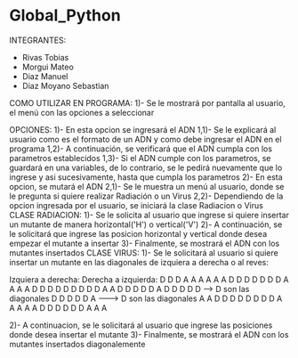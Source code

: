 # Global_Python
INTEGRANTES:
- Rivas Tobias
- Morgui Mateo
- Diaz Manuel
- Diaz Moyano Sebastian

COMO UTILIZAR EN PROGRAMA:
1)- Se le mostrará por pantalla al usuario, el menú con las opciones a seleccionar 

OPCIONES:
1)- En esta opcion se ingresará el ADN 
 1,1)- Se le explicará al usuario como es el formato de un ADN y como debe ingresar el ADN en el programa
 1,2)- A continuación, se verificará que el ADN cumpla con los parametros establecidos
 1,3)- Si el ADN cumple con los parametros, se guardará en una variables, de lo contrario, se le pedirá 
    nuevamente que lo ingrese y asi sucesivamente, hasta que cumpla los parametros
2)- En esta opcion, se mutará el ADN
 2,1)- Se le muestra un menú al usuario, donde se le pregunta si quiere realizar Radiación o un Virus
 2,2)- Dependiendo de la opcion ingresada por el usuario, se iniciará la clase Radiacion o Virus
 CLASE RADIACION:
 1)- Se le solicita al usuario que ingrese si quiere insertar un mutante de manera horizontal('H') o vertical('V')
 2)- A continuación, se le solicitará que ingrese las posicion horizontal y vertical donde desea empezar el mutante a insertar
 3)- Finalmente, se mostrará el ADN con los mutantes insertados
 CLASE VIRUS:
 1)- Se le solicitará al usuario si quiere insertar un mutante en las diagonales de izquiera a derecha o al reves:

 Izquiera a derecha:                            Derecha a izquierda:
   D D D A A A                                    A A A D D D
   D D D D A A                                    A A D D D D 
   D D D D D A                                    A D D D D D
   A D D D D D  --> D son las diagonales          D D D D D A   ---> D son las diagonales
   A A D D D D                                    D D D D A A
   A A A D D D                                    D D D A A A

   2)- A continuacion, se le solicitará al usuario que ingrese las posiciones donde desea insertar el mutante
   3)- Finalmente, se mostrará el ADN con los mutantes insertados diagonalemente